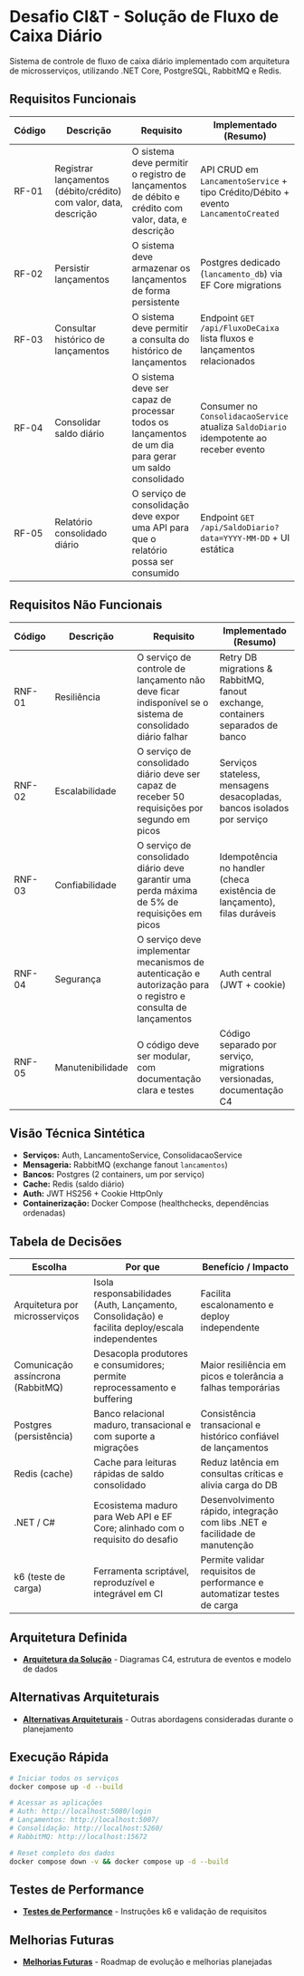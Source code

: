 # Desafio CI&T - Solução de Fluxo de Caixa Diário

Sistema de controle de fluxo de caixa diário implementado com arquitetura de microsserviços, utilizando .NET Core, PostgreSQL, RabbitMQ e Redis.

## Requisitos Funcionais

| Código | Descrição | Requisito | Implementado (Resumo) |
|--------|-----------|-----------|------------------------|
| RF-01 | Registrar lançamentos (débito/crédito) com valor, data, descrição | O sistema deve permitir o registro de lançamentos de débito e crédito com valor, data, e descrição | API CRUD em `LancamentoService` + tipo Crédito/Débito + evento `LancamentoCreated` |
| RF-02 | Persistir lançamentos | O sistema deve armazenar os lançamentos de forma persistente | Postgres dedicado (`lancamento_db`) via EF Core migrations |
| RF-03 | Consultar histórico de lançamentos | O sistema deve permitir a consulta do histórico de lançamentos | Endpoint `GET /api/FluxoDeCaixa` lista fluxos e lançamentos relacionados |
| RF-04 | Consolidar saldo diário | O sistema deve ser capaz de processar todos os lançamentos de um dia para gerar um saldo consolidado | Consumer no `ConsolidacaoService` atualiza `SaldoDiario` idempotente ao receber evento |
| RF-05 | Relatório consolidado diário | O serviço de consolidação deve expor uma API para que o relatório possa ser consumido | Endpoint `GET /api/SaldoDiario?data=YYYY-MM-DD` + UI estática |

## Requisitos Não Funcionais

| Código | Descrição | Requisito | Implementado (Resumo) |
|--------|-----------|-----------|-----------------------|
| RNF-01 | Resiliência | O serviço de controle de lançamento não deve ficar indisponível se o sistema de consolidado diário falhar | Retry DB migrations & RabbitMQ, fanout exchange, containers separados de banco |
| RNF-02 | Escalabilidade | O serviço de consolidado diário deve ser capaz de receber 50 requisições por segundo em picos | Serviços stateless, mensagens desacopladas, bancos isolados por serviço |
| RNF-03 | Confiabilidade | O serviço de consolidado diário deve garantir uma perda máxima de 5% de requisições em picos | Idempotência no handler (checa existência de lançamento), filas duráveis |
| RNF-04 | Segurança | O serviço deve implementar mecanismos de autenticação e autorização para o registro e consulta de lançamentos | Auth central (JWT + cookie)|
| RNF-05 | Manutenibilidade | O código deve ser modular, com documentação clara e testes | Código separado por serviço, migrations versionadas, documentação C4 |

## Visão Técnica Sintética

- **Serviços:** Auth, LancamentoService, ConsolidacaoService
- **Mensageria:** RabbitMQ (exchange fanout `lancamentos`)
- **Bancos:** Postgres (2 containers, um por serviço)
- **Cache:** Redis (saldo diário)
- **Auth:** JWT HS256 + Cookie HttpOnly
- **Containerização:** Docker Compose (healthchecks, dependências ordenadas)

## Tabela de Decisões

| Escolha | Por que | Benefício / Impacto |
|---|---|---|
| Arquitetura por microsserviços | Isola responsabilidades (Auth, Lançamento, Consolidação) e facilita deploy/escala independentes | Facilita escalonamento e deploy independente |
| Comunicação assíncrona (RabbitMQ) | Desacopla produtores e consumidores; permite reprocessamento e buffering | Maior resiliência em picos e tolerância a falhas temporárias |
| Postgres (persistência) | Banco relacional maduro, transacional e com suporte a migrações | Consistência transacional e histórico confiável de lançamentos |
| Redis (cache) | Cache para leituras rápidas de saldo consolidado | Reduz latência em consultas críticas e alivia carga do DB |
| .NET / C# | Ecosistema maduro para Web API e EF Core; alinhado com o requisito do desafio | Desenvolvimento rápido, integração com libs .NET e facilidade de manutenção |
| k6 (teste de carga) | Ferramenta scriptável, reproduzível e integrável em CI | Permite validar requisitos de performance e automatizar testes de carga |

## Arquitetura Definida
- **[Arquitetura da Solução](./docs/ARCHITECTURE.md)** - Diagramas C4, estrutura de eventos e modelo de dados

## Alternativas Arquiteturais
- **[Alternativas Arquiteturais](./docs/ALTERNATIVES.md)** - Outras abordagens consideradas durante o planejamento

## Execução Rápida

```bash
# Iniciar todos os serviços
docker compose up -d --build

# Acessar as aplicações
# Auth: http://localhost:5080/login
# Lançamentos: http://localhost:5007/
# Consolidação: http://localhost:5260/
# RabbitMQ: http://localhost:15672

# Reset completo dos dados
docker compose down -v && docker compose up -d --build
```

## Testes de Performance
- **[Testes de Performance](./docs/TESTING.md)** - Instruções k6 e validação de requisitos

## Melhorias Futuras
- **[Melhorias Futuras](./docs/ROADMAP.md)** - Roadmap de evolução e melhorias planejadas  










